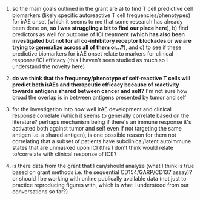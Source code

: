 1) so the main goals outlined in the grant are a) to find T cell predictive cell biomarkers (likely specific autoreactive T cell frequencies/phenotypes) for irAE onset (which it seems to me that some research has already been done on, **so I was struggling a bit to find our place here**), b) find predictors as well for outcome of ICI treatment (**which has also been investigated but not for all co-inhibitory receptor blockades or we are trying to generalize across all of them or...?**), and c) to see if these predictive biomarkers for irAE onset relate to markers for clinical response/ICI efficacy (this I haven't seen studied as much so I understand the novelty here)

2) **do we think that the frequency/phenotype of self-reactive T cells will predict both irAEs and therapeutic efficacy because of reactivity towards antigens shared between cancer and self?** I'm not sure how broad the overlap is in between antigens presented by tumor and self

3) for the investigation into how well irAE development and clinical response correlate (which it seems to generally correlate based on the literature? perhaps mechanism being if there's an immune response it's activated both against tumor and self even if not targeting the same antigen i.e. a shared antigen), is one possible reason for them not correlating that a subset of patients have subclinical/latent autoimmune states that are unmasked upon ICI (this I don't think would relate to/correlate with clinical response of ICI)?

4) is there data from the grant that I can/should analyze (what I think is true based on grant methods i.e. the sequential CD154/GARP/CD137 assay)? or should I be working with online publically available data (not just to practice reproducing figures with, which is what I understood from our conversations so far?)